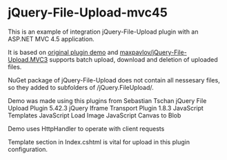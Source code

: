 # jQuery-File-Upload-mvc45

This is an example of integration jQuery-File-Upload plugin with an ASP.NET MVC 4.5 application.

It is based on [original plugin demo](https://github.com/blueimp/jQuery-File-Upload/) and [maxpavlov/jQuery-File-Upload.MVC3](https://github.com/maxpavlov/jQuery-File-Upload.MVC3)
 supports batch upload, download and deletion of uploaded files.

NuGet package of jQuery-File-Upload does not contain all nessesary files, so they added to subfolders of /jQuery.FileUpload/.

Demo was made using this plugins from Sebastian Tschan
  jQuery File Upload Plugin 5.42.3
  jQuery Iframe Transport Plugin 1.8.3
  JavaScript Templates
  JavaScript Load Image
  JavaScript Canvas to Blob
  
Demo uses HttpHandler to operate with client requests

Template section in Index.cshtml is vital for upload in this plugin configuration.
